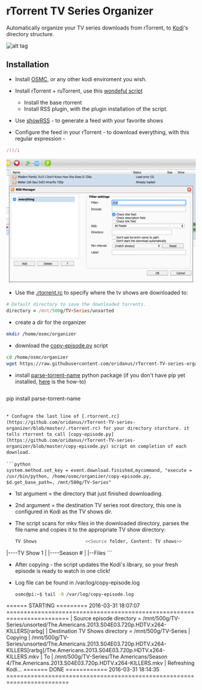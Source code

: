 # rTorrent TV Series Organizer
Automatically organize your TV series downloads from rTorrent, to [Kodi](https://kodi.tv/)'s directory structure.

![alt tag](http://i.imgur.com/wrpYku8.jpg)


## Installation

* Install [OSMC](https://osmc.tv/), or any other kodi enviroment you wish.

* Install rTorrent + ruTorrent, use this [wondeful script](https://github.com/Kerwood/Rtorrent-Auto-Install)

  * Install the base rtorrent 
  * Install RSS plugin, with the plugin installation of the script.

* Use [showRSS](http://new.showrss.info/) - to generate a feed with your favorite shows

* Configure the feed in your rTorrent - to download everything, with this regular expression -
```ruby
/()/i
```

![alt tag](https://raw.githubusercontent.com/oridanus/rTorrent-TV-series-organizer/master/Screen%20Shot%202016-03-11%20at%2012.40.54%20PM.png)

* Use the [.rtorrent.rc](https://github.com/oridanus/rTorrent-TV-series-organizer/blob/master/.rtorrent.rc) to specify where the tv shows are downloaded to:

```ruby
# Default directory to save the downloaded torrents.
directory = /mnt/500g/TV-Series/unsorted
```

* create a dir for the organizer
```bash
mkdir /home/osmc/organizer
```

* download the [copy-episode.py](https://github.com/oridanus/rTorrent-TV-series-organizer/blob/master/copy-episode.py) script
```bash
cd /home/osmc/organizer
wget https://raw.githubusercontent.com/oridanus/rTorrent-TV-series-organizer/master/copy-episode.py
```

* install [parse-torrent-name](https://pypi.python.org/pypi/parse-torrent-name/0.1.0) python package (if you don't have pip yet installed, [here](https://pip.pypa.io/en/stable/installing) is the how-to)
  ```bash
 pip install parse-torrent-name
 ```

* Confugre the last line of [.rtorrent.rc](https://github.com/oridanus/rTorrent-TV-series-organizer/blob/master/.rtorrent.rc) for your directory sturcture. it tells rtorrent to call [copy-episode.py](https://github.com/oridanus/rTorrent-TV-series-organizer/blob/master/copy-episode.py) script on completion of each download. 

 ```python
system.method.set_key = event.download.finished,mycommand, "execute = /usr/bin/python, /home/osmc/organizer/copy-episode.py, $d.get_base_path=, /mnt/500g/TV-Series"
```
  * 1st argument = the directory that just finished downloading.
  * 2nd argument = the destination TV series root directory, this one is configured in Kodi as the TV shows dir.
  * The script scans for mkv files in the downloaded directory, parses the file name and copies it to the appropriate TV show directory:
  
    ```bash
    TV Shows                  <<Source folder, Content: TV shows>>
   |----TV Show 1
   |       |----Season #
   |            |--Files
    ``` 
  * After copying - the script updates the Kodi's library, so your fresh episode is ready to watch in one click!

* Log file can be found in /var/log/copy-episode.log
  ```bash
  osmc@pi:~$ tail -9 /var/log/copy-episode.log
====== STARTING ========= 2016-03-31 18:07:07 ========================================================================
|  Source episode directory     = /mnt/500g/TV-Series/unsorted/The.Americans.2013.S04E03.720p.HDTV.x264-KILLERS[rarbg]
|  Destination TV Shows directory = /mnt/500g/TV-Series
|       Copying
|  /mnt/500g/TV-Series/unsorted/The.Americans.2013.S04E03.720p.HDTV.x264-KILLERS[rarbg]/The.Americans.2013.S04E03.720p.HDTV.x264-KILLERS.mkv
|       To
|  /mnt/500g/TV-Series/The Americans/Season 4/The.Americans.2013.S04E03.720p.HDTV.x264-KILLERS.mkv
|  Refreshing Kodi...
======= DONE ============ 2016-03-31 18:14:35 ========================================================================
```

